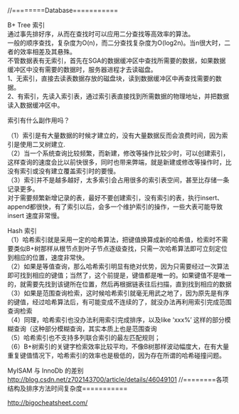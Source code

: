//========Database===========

B+ Tree 索引<br>
通过事先排好序，从而在查找时可以应用二分查找等高效率的算法。<br>
一般的顺序查找，复杂度为O(n)，而二分查找复杂度为O(log2n)。当n很大时，二者的效率相差及其悬殊。<br>
 不管数据表有无索引，首先在SGA的数据缓冲区中查找所需要的数据，如果数据缓冲区中没有需要的数据时，服务器进程才去读磁盘。<br>
1、无索引，直接去读表数据存放的磁盘块，读到数据缓冲区中再查找需要的数据。<br>
2、有索引，先读入索引表，通过索引表直接找到所需数据的物理地址，并把数据读入数据缓冲区中。<br>

索引有什么副作用吗？

（1）索引是有大量数据的时候才建立的，没有大量数据反而会浪费时间，因为索引是使用二叉树建立.<br>
（2）当一个系统查询比较频繁，而新建，修改等操作比较少时，可以创建索引，这样查询的速度会比以前快很多，同时也带来弊端，就是新建或修改等操作时，比没有索引或没有建立覆盖索引时的要慢。<br>
（3）索引并不是越多越好，太多索引会占用很多的索引表空间，甚至比存储一条记录更多。<br>
对于需要频繁新增记录的表，最好不要创建索引，没有索引的表，执行insert、append都很快，有了索引以后，会多一个维护索引的操作，一些大表可能导致insert 速度非常慢。

Hash 索引<br>
（1）哈希索引就是采用一定的哈希算法，把键值换算成新的哈希值，检索时不需要类似B+树那样从根节点到叶子节点逐级查找，只需一次哈希算法即可立刻定位到相应的位置，速度非常快。<br>
（2）如果是等值查询，那么哈希索引明显有绝对优势，因为只需要经过一次算法即可找到相应的键值；当然了，这个前提是，键值都是唯一的。如果键值不是唯一的，就需要先找到该键所在位置，然后再根据链表往后扫描，直到找到相应的数据<br>
（3）如果是范围查询检索，这时候哈希索引就毫无用武之地了，因为原先是有序的键值，经过哈希算法后，有可能变成不连续的了，就没办法再利用索引完成范围查询检索<br>
（4）同理，哈希索引也没办法利用索引完成排序，以及like ‘xxx%’ 这样的部分模糊查询（这种部分模糊查询，其实本质上也是范围查询<br>
（5）哈希索引也不支持多列联合索引的最左匹配规则；<br>
（6）B+树索引的关键字检索效率比较平均，不像B树那样波动幅度大，在有大量重复键值情况下，哈希索引的效率也是极低的，因为存在所谓的哈希碰撞问题。


MyISAM 与 InnoDb 的差别<br>
http://blog.csdn.net/z702143700/article/details/46049101
//========各项结构及排序方法时间复杂度===========

http://bigocheatsheet.com/
